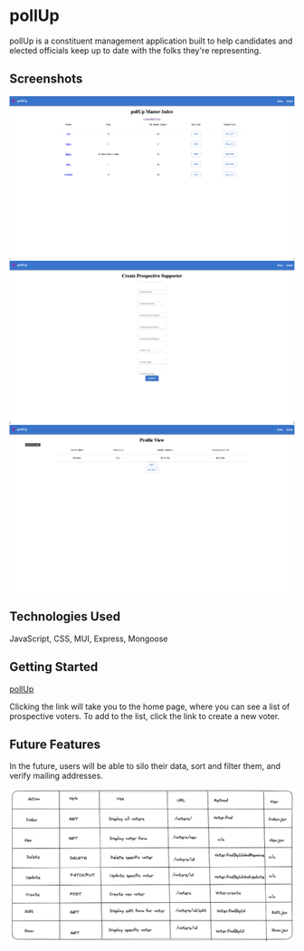 # pollUp

pollUp is a constituent management application built to help candidates and elected officials keep up to date with the folks they're representing.

## Screenshots

<img src="/screenshots/IndexSS.png">
<img src="/screenshots/NewSS.png">
<img src="/screenshots/ShowSS.png">

## Technologies Used

JavaScript, CSS, MUI, Express, Mongoose

## Getting Started

<a href="https://poll-up.herokuapp.com/voters">pollUp<a>

Clicking the link will take you to the home page, where you can see a list of prospective voters. To add to the list, click the link to create a new voter.

## Future Features

In the future, users will be able to silo their data, sort and filter them, and verify mailing addresses.

<img src="/screenshots/routeTable.png">
